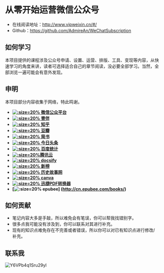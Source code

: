 # 从零开始运营微信公众号
- 在线阅读地址：http://www.vipweixin.cn/#/
- Github：https://github.com/AdmireAn/WeChatSubscription

## 如何学习
本项目提供的课程涉及公众号申请、设置、运营、排版、工具、变现等内容，从快速学习的角度来讲，读者可选择适合自己的章节阅读，没必要全部学习。当然，全部浏览一遍可能会有意外发现。

## 申明
本项目部分内容收集于网络，特此鸣谢。
* **[![](https://tva1.sinaimg.cn/large/007S8ZIlly1gdvl6ctkfhj3042042q2t.jpg ':size=20%') 微信公众平台](https://mp.weixin.qq.com/)**
* **[![](https://tva1.sinaimg.cn/large/007S8ZIlly1gdvl6ctkfhj3042042q2t.jpg ':size=20%') 壹伴](https://yiban.io/)**
* **[![](https://tva1.sinaimg.cn/large/007S8ZIlly1gdvnh0lhjzj30go0go0su.jpg ':size=20%') 知乎](https://www.zhihu.com/people/bigannn)**
* **[![](https://tva1.sinaimg.cn/large/007S8ZIlly1gdvnkjdietj305k05k3yo.jpg ':size=20%') 豆瓣](https://www.douban.com/)**
* **[![](https://tva1.sinaimg.cn/large/007S8ZIlly1gdvnor5bk7j305k034gld.jpg ':size=20%') 简书](https://www.jianshu.com/)**
* **[![](https://tva1.sinaimg.cn/large/007S8ZIlly1gdvnr1jjkcj301o01oq2p.jpg ':size=20%') 今日头条](https://mp.toutiao.com/profile_v3/index)**
* **[![](https://tva1.sinaimg.cn/large/007S8ZIlly1gdvntw75edj30f0076mx3.jpg ':size=20%') 百度统计](https://tongji.baidu.com/web/10000186964/homepage/index)**
* **[![](https://tva1.sinaimg.cn/large/007S8ZIlly1gdvo39dwvej302600imwx.jpg ':size=20%')腾讯云](https://console.cloud.tencent.com/cns)**
* **[![](https://tva1.sinaimg.cn/large/007S8ZIlly1gdvo9g9fh3j303e02mmx1.jpg ':size=20%') docsify](https://docsify.js.org/#/)**
* **[![](https://i.loli.net/2020/04/16/3mqMwslrhU5CuEH.png ':size=20%') 新榜](https://www.newrank.cn/account/user/user.html)**
* **[![](https://tva1.sinaimg.cn/large/007S8ZIlly1gdvoo77646j304802mmxf.jpg ':size=20%') 历史故事网](http://www.gs5000.com)**
* **[![](https://i.loli.net/2020/04/20/YPcmeyTr3CUNLOf.png ':size=20%') canva](https://www.canva.cn/)**
* **[![](https://tva1.sinaimg.cn/large/007S8ZIlly1gfpv37ksqtj303802k74f.jpg  ':size=20%') 迅捷PDF转换器](https://app.xunjiepdf.com/member/index)**
* **[![](https://tva1.sinaimg.cn/large/007S8ZIlly1gfpv0xhtkbj305u050q3v.jpg  ':size=20%') epubee] (http://cn.epubee.com/books/)**

## 如何贡献
- 笔记内容大多是手敲，所以难免会有笔误，你可以帮我找错别字。
- 很多点我可能没有涉及到，你可以联系对其进行补充。
- 现有的知识点难免存在不完善或者错误，所以你可以对已有知识点进行修改/补充。

## 联系我
![Y6VPb4q1Sru29yl](https://i.loli.net/2020/04/11/Y6VPb4q1Sru29yl.png)